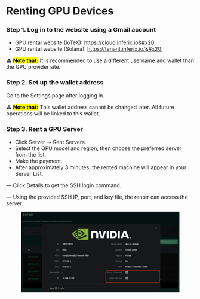 # Renting GPU Devices

### Step 1. Log in to the website using a Gmail account

* GPU rental website (IoTeX): https://cloud.inferix.io&#x20;
* GPU rental website (Solana): https://tenant.inferix.io/&#x20;

⚠️ <mark style="background-color:yellow;">**Note that:**</mark> It is recommended to use a different username and wallet than the GPU provider site.

### Step 2. Set up the wallet address

Go to the Settings page after logging in.&#x20;

&#x20;⚠️ <mark style="background-color:yellow;">**Note that:**</mark>  This wallet address cannot be changed later. All future operations will be linked to this wallet.

### Step 3. Rent a GPU Server

* Click Server → Rent Servers.&#x20;
* Select the GPU model and region, then choose the preferred server from the list.&#x20;
* Make the payment.&#x20;
* After approximately 3 minutes, the rented machine will appear in your Server List.&#x20;

— Click Details to get the SSH login command.&#x20;

— Using the provided SSH IP, port, and key file, the renter can access the server.

<figure><img src="../.gitbook/assets/Screenshot 2025-03-13 at 23.00.57.png" alt=""><figcaption></figcaption></figure>
